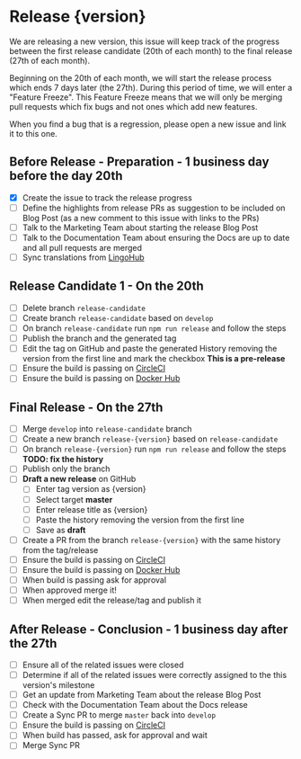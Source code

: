 # Release {version}
We are releasing a new version, this issue will keep track of the progress between the first release candidate (20th of each month) to the final release (27th of each month).

Beginning on the 20th of each month, we will start the release process which ends 7 days later (the 27th). During this period of time, we will enter a "Feature Freeze". This Feature Freeze means that we will only be merging pull requests which fix bugs and not ones which add new features.

When you find a bug that is a regression, please open a new issue and link it to this one.


## Before Release - Preparation - 1 business day before the day 20th
- [x] Create the issue to track the release progress
- [ ] Define the highlights from release PRs as suggestion to be included on Blog Post (as a new comment to this issue with links to the PRs)
- [ ] Talk to the Marketing Team about starting the release Blog Post
- [ ] Talk to the Documentation Team about ensuring the Docs are up to date and all pull requests are merged
- [ ] Sync translations from [LingoHub](https://translate.lingohub.com/rocketchat/rocket-dot-chat/dashboard)

## Release Candidate 1 - On the 20th
- [ ] Delete branch `release-candidate`
- [ ] Create branch `release-candidate` based on `develop`
- [ ] On branch `release-candidate` run `npm run release` and follow the steps
- [ ] Publish the branch and the generated tag
- [ ] Edit the tag on GitHub and paste the generated History removing the version from the first line and mark the checkbox **This is a pre-release**
- [ ] Ensure the build is passing on [CircleCI](https://circleci.com/gh/RocketChat/Rocket.Chat)
- [ ] Ensure the build is passing on [Docker Hub](https://hub.docker.com/r/rocketchat/rocket.chat/builds/)

<!-- Copy following block for next release candidates
## Release Candidate {release-candidate-version}
- [ ] Merge `develop` into `release-candidate` branch
- [ ] On branch `release-candidate` run `npm run release` and follow the steps
- [ ] Publish the branch and the generated tag
- [ ] Edit the tag on GitHub and paste the generated History removing the version from the first line and mark the checkbox **This is a pre-release**
- [ ] Ensure the build is passing on [CircleCI](https://circleci.com/gh/RocketChat/Rocket.Chat)
- [ ] Ensure the build is passing on [Docker Hub](https://hub.docker.com/r/rocketchat/rocket.chat/builds/)
-->

## Final Release - On the 27th
- [ ] Merge `develop` into `release-candidate` branch
- [ ] Create a new branch `release-{version}` based on `release-candidate`
- [ ] On branch `release-{version}` run `npm run release` and follow the steps **TODO: fix the history**
- [ ] Publish only the branch
- [ ] **Draft a new release** on GitHub
  - [ ] Enter tag version as {version}
  - [ ] Select target **master**
  - [ ] Enter release title as {version}
  - [ ] Paste the history removing the version from the first line
  - [ ] Save as **draft**
- [ ] Create a PR from the branch `release-{version}` with the same history from the tag/release
- [ ] Ensure the build is passing on [CircleCI](https://circleci.com/gh/RocketChat/Rocket.Chat)
- [ ] Ensure the build is passing on [Docker Hub](https://hub.docker.com/r/rocketchat/rocket.chat/builds/)
- [ ] When build is passing ask for approval
- [ ] When approved merge it!
- [ ] When merged edit the release/tag and publish it

## After Release - Conclusion - 1 business day after the 27th
- [ ] Ensure all of the related issues were closed
- [ ] Determine if all of the related issues were correctly assigned to the this version's milestone
- [ ] Get an update from Marketing Team about the release Blog Post
- [ ] Check with the Documentation Team about the Docs release
- [ ] Create a Sync PR to merge `master` back into `develop`
- [ ] Ensure the build is passing on [CircleCI](https://circleci.com/gh/RocketChat/Rocket.Chat)
- [ ] When build has passed, ask for approval and wait
- [ ] Merge Sync PR
